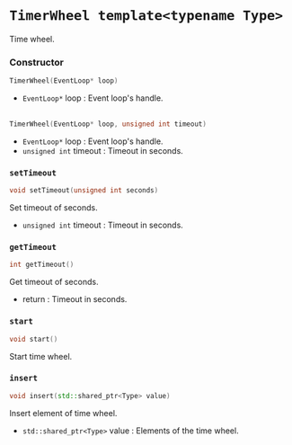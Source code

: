 # `TimerWheel template<typename Type>`
Time wheel.

### Constructor
```C++
TimerWheel(EventLoop* loop)
```
* `EventLoop*` loop : Event loop's handle.
<br/><br/>
```C++
TimerWheel(EventLoop* loop, unsigned int timeout)
```
* `EventLoop*` loop : Event loop's handle.
* `unsigned int` timeout : Timeout in seconds.

### `setTimeout`
```C++
void setTimeout(unsigned int seconds)
```
Set timeout of seconds.
* `unsigned int` timeout : Timeout in seconds.

### `getTimeout`
```C++
int getTimeout()
```
Get timeout of seconds.
* return : Timeout in seconds.

### `start`
```C++
void start()
```
Start time wheel.

### `insert`
```C++
void insert(std::shared_ptr<Type> value)
```
Insert element of time wheel.
* `std::shared_ptr<Type>` value : Elements of the time wheel.
